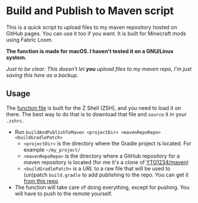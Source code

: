 # Build and Publish to Maven script

This is a quick script to upload files to my maven repository hosted on GitHub pages. You can use it too if you want. It is built for Minecraft mods using Fabric Loom.

**The function is made for macOS. I haven't tested it on a GNU/Linux system.**

*Just to be clear: This doesn't let **you** upload files to my maven repo, I'm just saving this here as a backup.*

## Usage
The [function file](function.zsh) is built for the Z Shell (ZSH), and you need to load it on there. The best way to do that is to download that file and `source` it in your `.zshrc`.

* Run `buildAndPublishToMaven <projectDir> <mavenRepoRepo> <buildGradlePatch>`
    * `<projectDir>` is the directory where the Gradle project is located. For example `~/my_project/`
    * `<mavenRepoRepo>` is the directory where a GitHub repository for a maven repository is located (for me it's a clone of [YTG1234/maven](https://github.com/YTG1234/maven))
    * `<buildGradlePatch>` is a *URL* to a raw file that will be used to (un)patch `build.gradle` to add publishing to the repo. You can get it [from this repo](build.gradle.patch).
* The function will take care of doing everything, except for pushing. You will have to push to the remote yourself.
